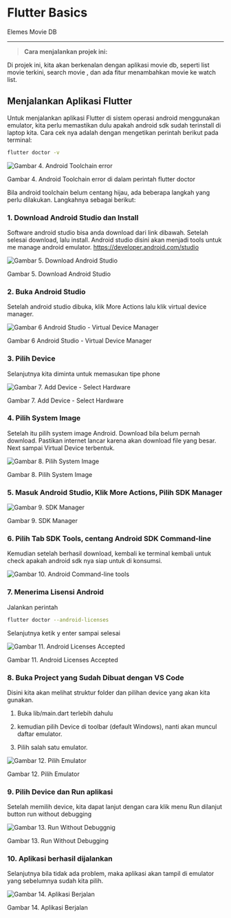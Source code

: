 # Flutter Basics

Elemes Movie DB

---

> **Cara menjalankan projek ini:**
>

Di projek ini, kita akan berkenalan dengan aplikasi movie db, seperti list movie terkini, search movie , dan ada fitur menambahkan movie ke watch list.

## Menjalankan Aplikasi Flutter

Untuk menjalankan aplikasi Flutter di sistem operasi android menggunakan emulator, kita perlu memastikan dulu apakah android sdk sudah terinstall di laptop kita. Cara cek nya adalah dengan mengetikan perintah berikut pada terminal:

```bash
flutter doctor -v
```

![Gambar 4. Android Toolchain error](img/04%20flutter%20doctor%20error.PNG)

Gambar 4. Android Toolchain error di dalam perintah flutter doctor

Bila android toolchain belum centang hijau, ada beberapa langkah yang perlu dilakukan. Langkahnya sebagai berikut:

### 1. Download Android Studio dan Install

Software android studio bisa anda download dari link dibawah. Setelah selesai download, lalu install. Android studio disini akan menjadi tools untuk me manage android emulator. https://developer.android.com/studio

![Gambar 5. Download Android Studio](img/05%20android%20studio%20download.PNG)

Gambar 5. Download Android Studio

### 2. Buka Android Studio

Setelah android studio dibuka, klik More Actions lalu klik virtual device manager.

![Gambar 6 Android Studio -  Virtual Device Manager](img/06%20android%20studio%20avd.png)

Gambar 6 Android Studio - Virtual Device Manager

### 3. Pilih Device

Selanjutnya kita diminta untuk memasukan tipe phone

![Gambar 7. Add Device - Select Hardware](img/07%20avd%20add%20device.PNG)

Gambar 7. Add Device - Select Hardware

### 4. Pilih System Image

Setelah itu pilih system image Android. Download bila belum pernah download. Pastikan internet lancar karena akan download file yang besar. Next sampai Virtual Device terbentuk.

![Gambar 8. Pilih System Image](img/08%20choose%20system%20image.PNG)

Gambar 8. Pilih System Image

### 5. Masuk Android Studio, Klik More Actions, Pilih SDK Manager

![Gambar 9. SDK Manager](img/09%20sdk%20manager.png)

Gambar 9. SDK Manager

### 6. Pilih Tab SDK Tools, centang Android SDK Command-line

Kemudian setelah berhasil download, kembali ke terminal kembali untuk check apakah android sdk nya siap untuk di konsumsi.

![Gambar 10. Android Command-line tools](img/10%20command-line%20tools.png)

### 7. Menerima Lisensi Android

Jalankan perintah

```bash
flutter doctor --android-licenses
```

Selanjutnya ketik y enter sampai selesai

![Gambar 11. Android Licenses Accepted](img/11%20accept%20android%20licenses.PNG)

Gambar 11. Android Licenses Accepted

### 8. Buka Project yang Sudah Dibuat dengan VS Code

Disini kita akan melihat struktur folder dan pilihan device yang akan kita gunakan.

1. Buka lib/main.dart terlebih dahulu

2. kemudian pilih Device di toolbar (default Windows), nanti akan muncul daftar emulator.

3. Pilih salah satu emulator.

![Gambar 12. Pilih Emulator](img/12%20choose%20avd.png)

Gambar 12. Pilih Emulator

### 9. Pilih Device dan Run aplikasi

Setelah memilih device, kita dapat lanjut dengan cara klik menu Run dilanjut button run without debugging

![Gambar 13. Run Without Debuggnig](img/13%20run%20without%20debugging.png)

Gambar 13. Run Without Debugging

### 10. Aplikasi berhasil dijalankan

Selanjutnya bila tidak ada problem, maka aplikasi akan tampil di emulator yang sebelumnya sudah kita pilih.

![Gambar 14. Aplikasi Berjalan](img/home-ss.png)

Gambar 14. Aplikasi Berjalan